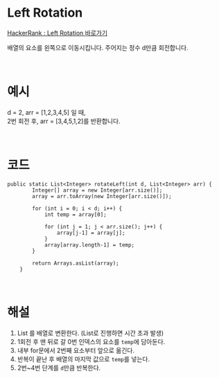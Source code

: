# Left Rotation
[HackerRank : Left Rotation 바로가기](https://www.hackerrank.com/challenges/array-left-rotation/problem?isFullScreen=true)

배열의 요소를 왼쪽으로 이동시킵니다. 주어지는 정수 d만큼 회전합니다.

<br>

# 예시
d = 2, arr = [1,2,3,4,5] 일 때,  
2번 회전 후, arr = [3,4,5,1,2]를 반환합니다.

<br>

# 코드
```
public static List<Integer> rotateLeft(int d, List<Integer> arr) {
        Integer[] array = new Integer[arr.size()];
        array = arr.toArray(new Integer[arr.size()]);
        
        for (int i = 0; i < d; i++) {
            int temp = array[0];
            
            for (int j = 1; j < arr.size(); j++) {
                array[j-1] = array[j];    
            }
            array[array.length-1] = temp;
        }
        
        return Arrays.asList(array);
    }
```

<br>

# 해설
1. List 를 배열로 변환한다. (List로 진행하면 시간 초과 발생)
2. 1회전 후 맨 뒤로 갈 0번 인덱스의 요소를 `temp`에 담아둔다.
3. 내부 for문에서 2번째 요소부터 앞으로 옮긴다.
4. 반복이 끝난 후 배열의 마지막 값으로 `temp`를 넣는다.
5. 2번~4번 단계를 `d`만큼 반복한다.